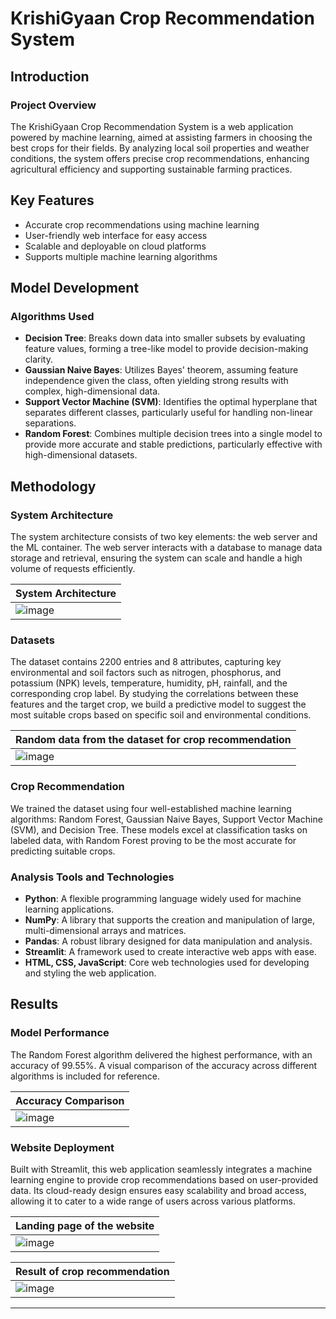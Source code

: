 # KrishiGyaan Crop Recommendation System

## Introduction

### Project Overview

The KrishiGyaan Crop Recommendation System is a web application powered by machine learning, aimed at assisting farmers in choosing the best crops for their fields. By analyzing local soil properties and weather conditions, the system offers precise crop recommendations, enhancing agricultural efficiency and supporting sustainable farming practices.

## Key Features

- Accurate crop recommendations using machine learning
- User-friendly web interface for easy access
- Scalable and deployable on cloud platforms
- Supports multiple machine learning algorithms

## Model Development

### Algorithms Used

- **Decision Tree**: Breaks down data into smaller subsets by evaluating feature values, forming a tree-like model to provide decision-making clarity.
- **Gaussian Naive Bayes**: Utilizes Bayes' theorem, assuming feature independence given the class, often yielding strong results with complex, high-dimensional data.
- **Support Vector Machine (SVM)**: Identifies the optimal hyperplane that separates different classes, particularly useful for handling non-linear separations.
- **Random Forest**: Combines multiple decision trees into a single model to provide more accurate and stable predictions, particularly effective with high-dimensional datasets.

## Methodology

### System Architecture

The system architecture consists of two key elements: the web server and the ML container. The web server interacts with a database to manage data storage and retrieval, ensuring the system can scale and handle a high volume of requests efficiently.

| System Architecture |
|---------------------|
| ![image](https://ibb.co/6D28RgR) |


### Datasets

The dataset contains 2200 entries and 8 attributes, capturing key environmental and soil factors such as nitrogen, phosphorus, and potassium (NPK) levels, temperature, humidity, pH, rainfall, and the corresponding crop label. By studying the correlations between these features and the target crop, we build a predictive model to suggest the most suitable crops based on specific soil and environmental conditions.


| Random data from the dataset for crop recommendation |
|------------------------------------------------------|
| ![image](https://ibb.co/q042XQz) |


### Crop Recommendation

We trained the dataset using four well-established machine learning algorithms: Random Forest, Gaussian Naive Bayes, Support Vector Machine (SVM), and Decision Tree. These models excel at classification tasks on labeled data, with Random Forest proving to be the most accurate for predicting suitable crops.

### Analysis Tools and Technologies

- **Python**: A flexible programming language widely used for machine learning applications.
- **NumPy**: A library that supports the creation and manipulation of large, multi-dimensional arrays and matrices.
- **Pandas**: A robust library designed for data manipulation and analysis.
- **Streamlit**: A framework used to create interactive web apps with ease.
- **HTML, CSS, JavaScript**: Core web technologies used for developing and styling the web application.

## Results

### Model Performance

The Random Forest algorithm delivered the highest performance, with an accuracy of 99.55%. A visual comparison of the accuracy across different algorithms is included for reference.

| Accuracy Comparison |
|---------------------|
| ![image](https://ibb.co/DpSvW2R) |


### Website Deployment

Built with Streamlit, this web application seamlessly integrates a machine learning engine to provide crop recommendations based on user-provided data. Its cloud-ready design ensures easy scalability and broad access, allowing it to cater to a wide range of users across various platforms.

| Landing page of the website |
|-----------------------------|
| ![image](https://ibb.co/h1kpqr8) |

| Result of crop recommendation |
|-----------------------------|
| ![image](https://ibb.co/GRKczjZ) |

---

